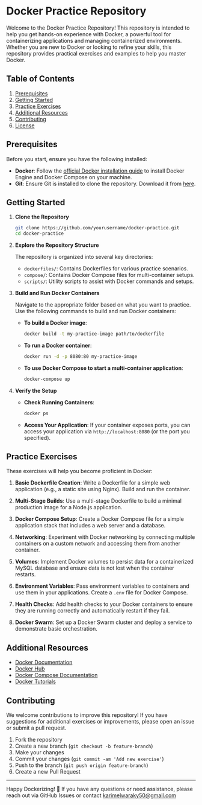 # Docker Practice Repository

Welcome to the Docker Practice Repository! This repository is intended to help you get hands-on experience with Docker, a powerful tool for containerizing applications and managing containerized environments. Whether you are new to Docker or looking to refine your skills, this repository provides practical exercises and examples to help you master Docker.

## Table of Contents

1. [Prerequisites](#prerequisites)
2. [Getting Started](#getting-started)
3. [Practice Exercises](#practice-exercises)
4. [Additional Resources](#additional-resources)
5. [Contributing](#contributing)
6. [License](#license)

## Prerequisites

Before you start, ensure you have the following installed:

- **Docker**: Follow the [official Docker installation guide](https://docs.docker.com/get-docker/) to install Docker Engine and Docker Compose on your machine.
- **Git**: Ensure Git is installed to clone the repository. Download it from [here](https://git-scm.com/downloads).

## Getting Started

1. **Clone the Repository**

   ```bash
   git clone https://github.com/yourusername/docker-practice.git
   cd docker-practice
   ```

2. **Explore the Repository Structure**

   The repository is organized into several key directories:

   - `dockerfiles/`: Contains Dockerfiles for various practice scenarios.
   - `compose/`: Contains Docker Compose files for multi-container setups.
   - `scripts/`: Utility scripts to assist with Docker commands and setups.

3. **Build and Run Docker Containers**

   Navigate to the appropriate folder based on what you want to practice. Use the following commands to build and run Docker containers:

   - **To build a Docker image**:

     ```bash
     docker build -t my-practice-image path/to/dockerfile
     ```

   - **To run a Docker container**:

     ```bash
     docker run -d -p 8080:80 my-practice-image
     ```

   - **To use Docker Compose to start a multi-container application**:

     ```bash
     docker-compose up
     ```

4. **Verify the Setup**

   - **Check Running Containers**:

     ```bash
     docker ps
     ```

   - **Access Your Application**: If your container exposes ports, you can access your application via `http://localhost:8080` (or the port you specified).

## Practice Exercises

These exercises will help you become proficient in Docker:

1. **Basic Dockerfile Creation**: Write a Dockerfile for a simple web application (e.g., a static site using Nginx). Build and run the container.

2. **Multi-Stage Builds**: Use a multi-stage Dockerfile to build a minimal production image for a Node.js application.

3. **Docker Compose Setup**: Create a Docker Compose file for a simple application stack that includes a web server and a database.

4. **Networking**: Experiment with Docker networking by connecting multiple containers on a custom network and accessing them from another container.

5. **Volumes**: Implement Docker volumes to persist data for a containerized MySQL database and ensure data is not lost when the container restarts.

6. **Environment Variables**: Pass environment variables to containers and use them in your applications. Create a `.env` file for Docker Compose.

7. **Health Checks**: Add health checks to your Docker containers to ensure they are running correctly and automatically restart if they fail.

8. **Docker Swarm**: Set up a Docker Swarm cluster and deploy a service to demonstrate basic orchestration.

## Additional Resources

- [Docker Documentation](https://docs.docker.com/)
- [Docker Hub](https://hub.docker.com/)
- [Docker Compose Documentation](https://docs.docker.com/compose/)
- [Docker Tutorials](https://www.docker.com/resources/what-container)

## Contributing

We welcome contributions to improve this repository! If you have suggestions for additional exercises or improvements, please open an issue or submit a pull request.

1. Fork the repository
2. Create a new branch (`git checkout -b feature-branch`)
3. Make your changes
4. Commit your changes (`git commit -am 'Add new exercise'`)
5. Push to the branch (`git push origin feature-branch`)
6. Create a new Pull Request


---

Happy Dockerizing! 🐳 If you have any questions or need assistance, please reach out via GitHub Issues or contact karimelwaraky50@gmail.com
